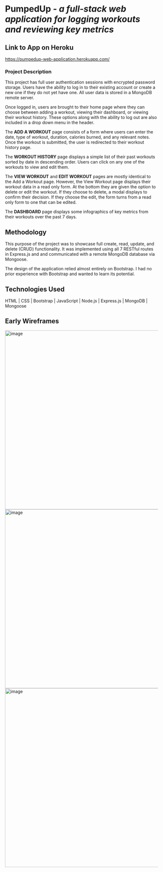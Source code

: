 # PumpedUp - *a full-stack web application for logging workouts and reviewing key metrics*

## Link to App on Heroku
https://pumpedup-web-application.herokuapp.com/

### Project Description
This project has full user authentication sessions with encrypted password storage. Users have the ability to log in to their existing account or create a new one if they do not yet have one. All user data is stored in a MongoDB remote server.

Once logged in, users are brought to their home page where they can choose between adding a workout, viewing their dashboard, or viewing their workout history. These options along with the ability to log out are also included in a drop down menu in the header.

The **ADD A WORKOUT** page consists of a form where users can enter the date, type of workout, duration, calories burned, and any relevant notes. Once the workout is submitted, the user is redirected to their workout history page.

The **WORKOUT HISTORY** page displays a simple list of their past workouts sorted by date in descending order. Users can click on any one of the workouts to view and edit them.

The **VIEW WORKOUT** and **EDIT WORKOUT** pages are mostly identical to the Add a Workout page. However, the View Workout page displays their workout data in a read only form. At the bottom they are given the option to delete or edit the workout. If they choose to delete, a modal displays to confirm their decision. If they choose the edit, the form turns from a read only form to one that can be edited.

The **DASHBOARD** page displays some infographics of key metrics from their workouts over the past 7 days.

## Methodology
This purpose of the project was to showcase full create, read, update, and delete (CRUD) functionality. It was implemented using all 7 RESTful routes in Express.js and and communicated with a remote MongoDB database via Mongoose.

The design of the application relied almost entirely on Bootstrap. I had no prior experience with Bootstrap and wanted to learn its potential.

## Technologies Used
HTML | CSS | Bootstrap | JavaScript | Node.js | Express.js | MongoDB | Mongoose

## Early Wireframes
<img width="590" alt="image" src="https://user-images.githubusercontent.com/70616807/169092129-6eb7cf0e-0be6-442c-ba66-e98f73ed12d9.png">
<img width="590" alt="image" src="https://user-images.githubusercontent.com/70616807/169092314-7dad93ca-4b02-4446-916c-998b25df148b.png">
<img width="590" alt="image" src="https://user-images.githubusercontent.com/70616807/169092450-7d00b090-ca21-425b-a3f2-186d530f4217.png">
